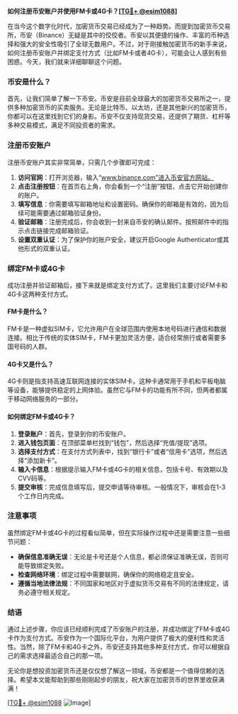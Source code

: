 **如何注册币安账户并使用FM卡或4G卡？[[TG💪+ @esim1088](https://t.me/s/esim1088)]**

在当今这个数字化时代，加密货币交易已经成为了一种趋势。而提到加密货币交易所，币安（Binance）无疑是其中的佼佼者。币安以其便捷的操作、丰富的币种选择和强大的安全性吸引了全球无数用户。不过，对于刚接触加密货币的新手来说，如何注册币安账户并绑定支付方式（比如FM卡或者4G卡），可能会让人感到有些困惑。今天，我们就来详细聊聊这个问题。

### 币安是什么？

首先，让我们简单了解一下币安。币安是目前全球最大的加密货币交易所之一，提供多种加密货币的买卖服务。无论是比特币、以太坊，还是其他新兴的加密货币，你都可以在这里找到它们的身影。币安不仅支持现货交易，还提供了期货、杠杆等多种交易模式，满足不同投资者的需求。

### 注册币安账户

注册币安账户其实非常简单，只需几个步骤即可完成：

1. **访问官网**：打开浏览器，输入“www.binance.com”进入币安官方网站。
2. **点击注册按钮**：在首页右上角，你会看到一个“注册”按钮，点击它开始创建你的账户。
3. **填写信息**：你需要填写邮箱地址和设置密码。确保你的邮箱是有效的，因为后续可能需要通过邮箱验证身份。
4. **验证邮箱**：注册完成后，你会收到一封来自币安的确认邮件。按照邮件中的指示点击链接完成邮箱验证。
5. **设置双重认证**：为了保护你的账户安全，建议开启Google Authenticator或其他形式的双重认证。

### 绑定FM卡或4G卡

成功注册并验证邮箱后，接下来就是绑定支付方式了。这里我们主要讨论FM卡和4G卡这两种支付方式。

#### FM卡是什么？

FM卡是一种虚拟SIM卡，它允许用户在全球范围内使用本地号码进行通信和数据连接。相比于传统的实体SIM卡，FM卡更加灵活方便，适合经常旅行或者需要多国号码的人群。

#### 4G卡又是什么？

4G卡则是指支持高速互联网连接的实体SIM卡。这种卡通常用于手机和平板电脑等设备，能够提供稳定的上网体验。虽然它与FM卡的功能有所不同，但两者都属于移动网络服务的一部分。

#### 如何绑定FM卡或4G卡？

1. **登录账户**：首先，登录到你的币安账户。
2. **进入钱包页面**：在顶部菜单栏找到“钱包”，然后选择“充值/提现”选项。
3. **选择支付方式**：在支付方式列表中，找到“银行卡”或者“信用卡”选项，然后选择“添加新卡”。
4. **输入卡信息**：根据提示输入FM卡或4G卡的相关信息，包括卡号、有效期以及CVV码等。
5. **提交审核**：完成信息填写后，提交申请等待审核。一般情况下，审核会在1-3个工作日内完成。

### 注意事项

虽然绑定FM卡或4G卡的过程看似简单，但在实际操作过程中还是需要注意一些细节问题：

- **确保信息准确无误**：无论是卡号还是个人信息，都必须保证准确无误，否则可能导致绑定失败。
- **检查网络环境**：绑定过程中需要联网，确保你的网络稳定且安全。
- **遵循当地法律法规**：不同国家和地区对于虚拟货币交易有不同的法律规定，请务必遵守相关规定。

### 结语

通过上述步骤，你应该已经顺利完成了币安账户的注册，并成功绑定了FM卡或4G卡作为支付方式。币安作为一个国际化平台，为用户提供了极大的便利性和灵活性。当然，除了FM卡和4G卡之外，币安还支持其他多种支付方式，你可以根据自己的需求选择最适合自己的那一项。

无论你是想投资加密货币还是仅仅想了解这一领域，币安都是一个值得信赖的选择。希望本文能帮助到那些刚刚起步的朋友，祝大家在加密货币的世界里收获满满！

[[TG💪+ @esim1088](https://t.me/s/esim1088) ![Image](https://i.postimg.cc/4NQfJmqS/Snipaste-2025-05-13-00-14-12.png)]